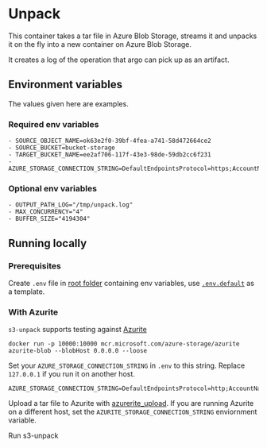 # Unpack

This container takes a tar file in Azure Blob Storage, streams it and unpacks it on the fly into a new container on
Azure Blob Storage.

It creates a log of the operation that argo can pick up as an artifact.


## Environment variables

The values given here are examples.

### Required env variables

```dotenv
- SOURCE_OBJECT_NAME=ok63e2f0-39bf-4fea-a741-58d472664ce2
- SOURCE_BUCKET=bucket-storage
- TARGET_BUCKET_NAME=ee2af706-117f-43e3-98de-59db2cc6f231
- AZURE_STORAGE_CONNECTION_STRING=DefaultEndpointsProtocol=https;AccountName=**********;AccountKey=**********;EndpointSuffix=core.windows.net

```

### Optional env variables

```dotenv
- OUTPUT_PATH_LOG="/tmp/unpack.log"
- MAX_CONCURRENCY="4"
- BUFFER_SIZE="4194304"
```

## Running locally

### Prerequisites
Create `.env` file in [root folder](.) containing env variables, use [`.env.default`](.env.default) as a template.

### With Azurite

`s3-unpack` supports testing against [Azurite](https://github.com/Azure/Azurite)

```console
docker run -p 10000:10000 mcr.microsoft.com/azure-storage/azurite azurite-blob --blobHost 0.0.0.0 --loose
```

Set your `AZURE_STORAGE_CONNECTION_STRING` in `.env` to this string. Replace `127.0.0.1` if you run it on another host.

```env
AZURE_STORAGE_CONNECTION_STRING=DefaultEndpointsProtocol=http;AccountName=devstoreaccount1;AccountKey=Eby8vdM02xNOcqFlqUwJPLlmEtlCDXJ1OUzFT50uSRZ6IFsuFq2UVErCz4I6tq/K1SZFPTOtr/KBHBeksoGMGw==;BlobEndpoint=http://127.0.0.1:10000/devstoreaccount1;
```

Upload a tar file to Azurite with [azurerite_upload](tests/azurerite/azurerite_upload.py). If you are running Azurite on a different host, set the `AZURITE_STORAGE_CONNECTION_STRING` enviornment variable.

Run s3-unpack
